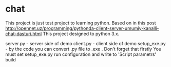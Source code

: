 # chat
This project is just test project to learning python. 
Based on in this post http://opennet.uz/programming/pythonda-client-server-umumiy-kanalli-chat-dasturi.html
This project designed to python 3.x.

server.py     - server side of demo
client.py     - client side of demo
setup_exe.py  - by the code you can convert .py file to .exe . Don't forget that firstly You must set setup_exe.py run configuration and write to 'Script parametrs' build
